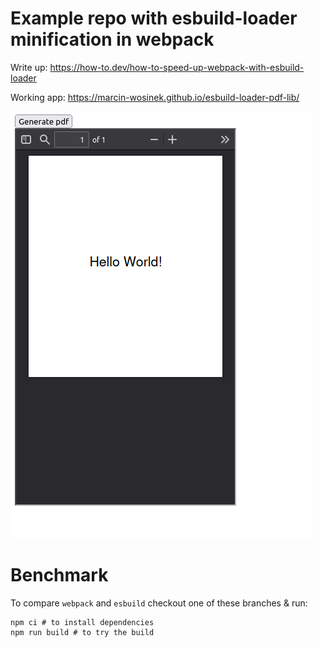 # Example repo with esbuild-loader minification in webpack

Write up:
https://how-to.dev/how-to-speed-up-webpack-with-esbuild-loader

Working app:
https://marcin-wosinek.github.io/esbuild-loader-pdf-lib/

![alt text](https://github.com/marcin-wosinek/esbuild-loader-pdf-lib/raw/webpack/app-screenshot.png)

# Benchmark

To compare `webpack` and `esbuild` checkout one of these branches & run:
```
npm ci # to install dependencies
npm run build # to try the build
```
